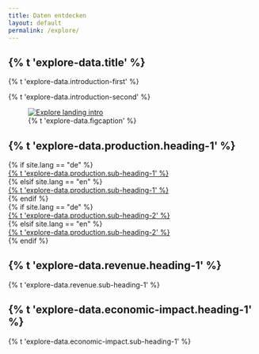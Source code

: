 ```yaml
---
title: Daten entdecken
layout: default
permalink: /explore/
---
```


<section class="slab-delta">
  <div class="container-outer landing-section_top">
    <div class="container-left-8 hero-left">
      <h1>{% t 'explore-data.title' %}</h1>
      <p class="hero-description">{% t 'explore-data.introduction-first' %}</p>
      <p class="hero-description">{% t 'explore-data.introduction-second' %}</p>
    </div>
    <div class="container-right-4 hero-right">
      <div class="hero-right_square">
        <figure>
          <a href="#production">
            <img class="hero-right_image" src="{{ site.baseurl_root }}/img/explore-landing-intro.png" alt="Explore landing intro">
          </a>
          <figcaption class="hero-right_caption">
            {% t 'explore-data.figcaption' %}
          </figcaption>
        </figure>
      </div>
    </div>
  </div>
</section>

<section accordion="explore-landing" accordion-desktop="false" class="container-outer landing-wrapper">
  <section class="container">
    <a id="production" class="link-no_under">
      <h2 class="h3 landing-section_category">
        {% t 'explore-data.production.heading-1' %}
      </h2>
    </a>
    <div class="container-left-3 tile" accordion-item>
      {% if site.lang == "de" %}
        <a href="{{ site.baseurl_root }}/explore/federal-production" class="production_sub_heading_1 tile-item">
          <div class="production-picture">
            <div class="production-name">
              {% t 'explore-data.production.sub-heading-1' %}
            </div>
          </div>
        </a>
      {% elsif site.lang == "en" %}
        <a href="{{ site.baseurl_root }}/en/explore/federal-production" class="production_sub_heading_1 tile-item">
          <div class="production-picture">
            <div class="production-name">
              {% t 'explore-data.production.sub-heading-1' %}
            </div>
          </div>
        </a>
      {% endif %}
    </div>
    <div class="container-left-3 tile" accordion-item>
      {% if site.lang == "de" %}
        <a href="{{ site.baseurl_root }}/explore/production-charts" class="production_sub_heading_2 tile-item">
          <div class="production-picture">
            <div class="production-name">
              {% t 'explore-data.production.sub-heading-2' %}
            </div>
          </div>
        </a>
      {% elsif site.lang == "en" %}
        <a href="{{ site.baseurl_root }}/en/explore/production-charts" class="production_sub_heading_2 tile-item">
          <div class="production-picture">
            <div class="production-name">
              {% t 'explore-data.production.sub-heading-2' %}
            </div>
          </div>
        </a>
      {% endif %}
    </div>
  </section>
  <section class="container">
    <a id="revenue" class="link-no_under">
      <h2 class="h3 landing-section_category">
        {% t 'explore-data.revenue.heading-1' %}
      </h2>
    </a>
    <div class="container-left-3 tile" accordion-item aria-expanded="true">
      <a class="revenue_sub_heading_1 tile-item not_active">
        <div class="production-picture">
          <div class="production-name">
            {% t 'explore-data.revenue.sub-heading-1' %}
          </div>
        </div>
      </a>
    </div>
  </section>
  <section class="container">
    <a id="economic-impact" name="economic-impact" class="link-no_under">
      <h2 class="h3 landing-section_category tile-item">
        {% t 'explore-data.economic-impact.heading-1' %}
      </h2>
    </a>
    <div class="container-left-3 tile" accordion-item aria-expanded="true">
      <a class="economic_impact_sub_heading_1 tile-item not_active">
        <div class="production-picture">
          <div class="production-name">
            {% t 'explore-data.economic-impact.sub-heading-1' %}
          </div>
        </div>
      </a>
    </div>
  </section>
</section>

<script type="text/javascript" src="{{ site.baseurl_root }}/js/lib/homepage.min.js" charset="utf-8"></script>
